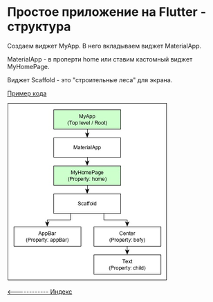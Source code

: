 # Простое приложение на Flutter - структура

Создаем виджет MyApp. В него вкладываем виджет MaterialApp.

MaterialApp - в проперти home или ставим кастомный виджет MyHomePage.

Виджет Scaffold - это "строительные леса" для экрана.

[Пример кода](app-basic.md)


![Простое приложение на Flutter - структура](../assets/flutter/hello_world_application.jpg)



[<------------ Индекс ](README.md)